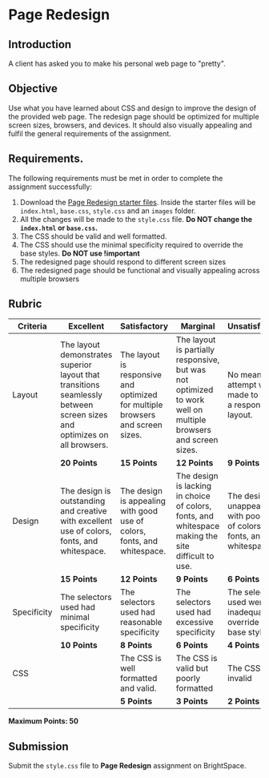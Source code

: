 # Page Redesign

## Introduction
A client has asked you to make his personal web page to "pretty". 

## Objective
Use what you have learned about CSS and design to improve the design of the provided web page. The redesign page should be optimized for multiple screen sizes, browsers, and devices. It should also visually appealing and fulfil the general requirements of the assignment.

## Requirements.
The following requirements must be met in order to complete the assignment successfully: 

1. Download the [Page Redesign starter files](https://github.com/imdac/mtm6201-page-redesign/archive/master.zip). Inside the starter files will be `index.html`, `base.css`, `style.css` and an `images` folder. 
2. All the changes will be made to the `style.css` file. **Do NOT change the `index.html` or `base.css`.**
3. The CSS should be valid and well formatted.
4. The CSS should use the minimal specificity required to override the base styles. **Do NOT use !important** 
5. The redesigned page should respond to different screen sizes
6. The redesigned page should be functional and visually appealing across multiple browsers

## Rubric 

| Criteria | Excellent  | Satisfactory | Marginal | Unsatisfactory |
| ---      | ---        | ---          | ---      | ---            |
| Layout   | The layout demonstrates superior layout that transitions seamlessly between screen sizes and optimizes on all browsers. | The layout is responsive and optimized for multiple browsers and screen sizes. | The layout is partially responsive, but was not optimized to work well on multiple browsers and screen sizes. | No meaningful attempt was made to create a responsive layout. |
|    | **20 Points** | **15 Points** | **12 Points** | **9 Points** |
| Design | The design is outstanding and creative with excellent use of colors, fonts, and whitespace. | The design is appealing with good use of colors, fonts, and whitespace. | The design is lacking in choice of colors, fonts, and whitespace making the site difficult to use. | The design is unappealing with poor use of colors, fonts, and whitespace. |
|    | **15 Points** | **12 Points** | **9 Points** | **6 Points** |
| Specificity | The selectors used had minimal specificity | The selectors used had reasonable specificity  | The selectors used had excessive specificity | The selectors used were inadequate to override the base styles. |
|    | **10 Points** | **8 Points** | **6 Points** | **4 Points** |
| CSS | | The CSS is well formatted and valid. | The CSS is valid but poorly formatted | The CSS is invalid |
|    |  | **5 Points** | **3 Points** | **2 Points** |
**Maximum Points: 50**

## Submission
Submit the `style.css` file to **Page Redesign** assignment on BrightSpace.